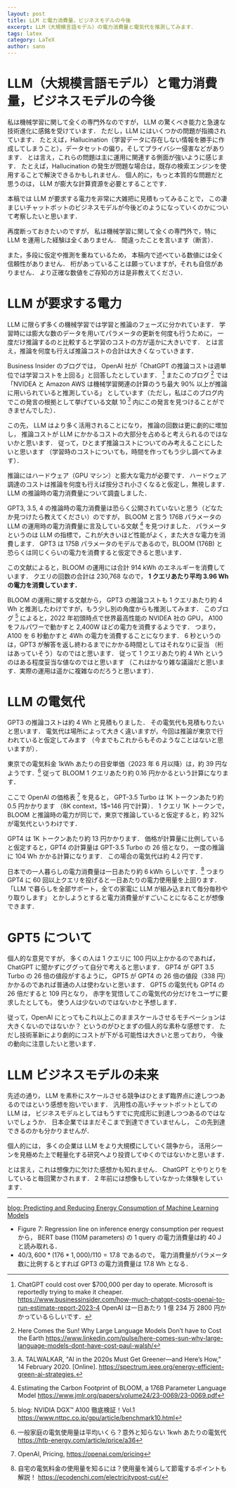 ```yaml
---
layout: post
title: LLM と電力消費量，ビジネスモデルの今後
excerpt: LLM（大規模言語モデル）の電力消費量と電気代を推測してみます．
tags: latex
category: LaTeX
author: sano
---
```


# LLM（大規模言語モデル）と電力消費量，ビジネスモデルの今後

私は機械学習に関して全くの専門外なのですが，
LLM の驚くべき能力と急速な技術進化に感銘を受けています．
ただし，LLM にはいくつかの問題が指摘されています．
たとえば，Hallucination（学習データに存在しない情報を勝手に作成してしまうこと），データセットの偏り，そしてプライバシー侵害などがあります．
とは言え，これらの問題は主に運用に関連する側面が強いように感じます．
たとえば，Hallucination の発生が問題な場合は，既存の検索エンジンを使用することで解決できるかもしれません．
個人的に，もっと本質的な問題だと思うのは， LLM が膨大な計算資源を必要とすることです．

本稿では LLM が要求する電力を非常に大雑把に見積もってみることで，
この凄まじいチャットボットのビジネスモデルが今後どのようになっていくのかについて考察したいと思います．

再度断っておきたいのですが，
私は機械学習に関して全くの専門外で，特に LLM を運用した経験は全くありません．
間違ったことを言います（断言）．

また，多段に仮定や推測を重ねているため，
本稿内で述べている数値には全く信頼性がありません．
桁があっていることは願っていますが，それも自信がありません．
より正確な数値をご存知の方は是非教えてください．

# LLM が要求する電力

LLM に限らず多くの機械学習では学習と推論のフェーズに分かれています．
学習時には膨大な数のデータを用いてパラメータの更新を何度も行うために，
一度だけ推論するのと比較すると学習のコストの方が遥かに大きいです．
とは言え，推論を何度も行えば推論コストの合計は大きくなっていきます．

Business Insider のブログでは，
OpenAI 社が「ChatGPT の推論コストは週単位では学習コストを上回る」と回答したとしています． [^1]
またこのブログ [^2] では
「NVIDEA と Amazon AWS は機械学習関連の計算のうち最大 90% 以上が推論に用いられていると推測している」
としています（ただし，私はこのブログ内でこの発言の根拠として挙げている文献 10 [^10] 内にこの発言を見つけることができませんでした）．

この先， LLM はより多く活用されることになり，
推論の回数は更に劇的に増加し，
推論コストが LLM にかかるコストの大部分を占めると考えられるのではないかと思います．
従って，ひとまず推論コストについてのみ考えることにしたいと思います
（学習時のコストについても，時間を作ってもう少し調べてみます）．

推論にはハードウェア（GPU マシン）と膨大な電力が必要です．
ハードウェア調達のコストは推論を何度も行えば按分され小さくなると仮定し，無視します．
LLM の推論時の電力消費量について調査しました．

GPT3, 3.5, 4 の推論時の電力消費量は恐らく公開されていないと思う（どなたか見つけたら教えてください）のですが，
BLOOM と言う 176B パラメータの LLM の運用時の電力消費量に言及している文献 [^4] を見つけました．
パラメータというのは LLM の指標で，これが大きいほど性能がよく，また大きな電力を消費します．
GPT3 は 175B パラメータのモデルであるので，BLOOM (176B) と恐らくは同じくらいの電力を消費すると仮定できると思います．

この文献によると，BLOOM の運用には合計 914 kWh のエネルギーを消費しています．
クエリの回数の合計は 230,768 なので，
**1 クエリあたり平均 3.96 Wh の電力を消費しています．**

BLOOM の運用に関する文献から，
GPT3 の推論コストも 1 クエリあたり約 4 Wh と推測したわけですが，もう少し別の角度からも推測してみます．
このブログ [^5] によると，2022 年初頭時点で世界最高性能の NVIDEA 社の GPU，
A100 をフルパワーで動かすと 2,400W ほどの電力を消費するようです．
つまり，A100 を 6 秒動かすと 4Wh の電力を消費することになります．
6 秒というのは，GPT3 が解答を返し終わるまでにかかる時間としてはそれなりに妥当
（桁はあっていそう）なのではと思います．
従って 1 クエリあたり約 4 Wh というのはある程度妥当な値なのではと思います
（これはかなり雑な議論だと思います．実際の運用は遥かに複雑なのだろうと思います）．

# LLM の電気代

GPT3 の推論コストは約 4 Wh と見積もりました．
その電気代も見積もりたいと思います．
電気代は場所によって大きく違いますが，今回は推論が東京で行われていると仮定してみます
（今までもこれからもそのようなことはないと思いますが）．

東京での電気料金 1kWh あたりの目安単価（2023 年 6 月以降）は，約 39 円なようです．[^6]
従って BLOOM 1 クエリあたり約 0.16 円かかるという計算になります．

ここで OpenAI の価格表 [^7] を見ると，
GPT-3.5 Turbo は 1K トークンあたり約 0.5 円かかります
（8K context，1$=146 円で計算）．
1 クエリ 1K トークンで，
BLOOM と推論時の電力が同じで，東京で推論していると仮定すると，約 32% が電気代というわけです．

GPT4 は 1K トークンあたり約 13 円かかります．
価格が計算量に比例していると仮定すると，GPT4 の計算量は GPT-3.5 Turbo の 26 倍となり，
一度の推論に 104 Wh かかる計算になります．
この場合の電気代は約 4.2 円です．

日本での一人暮らしの電力消費量は一日あたり約 6 kWh らしいです．[^8]
つまり GPT4 に 60 回以上クエリを投げると一日あたりの電力使用量を上回ります．
「LLM で暮らしを全部サポート，全ての家電に LLM が組み込まれて毎分毎秒やり取りします」
とかしようとすると電力消費量がすごいことになることが想像できます．

# GPT5 について

個人的な意見ですが，
多くの人は 1 クエリに 100 円以上かかるのであれば，
ChatGPT に聞かずにググって自分で考えると思います．
GPT4 が GPT 3.5 Turbo の 26 倍の値段がするように，
GPT5 が GPT4 の 26 倍の値段（338 円）かかるのであれば普通の人は使わないと思います．
GPT5 の電気代も GPT4 の 26 倍だすると 109 円となり，
赤字を覚悟してこの電気代の分だけをユーザに要求したとしても，
使う人は少ないのではないかと予想します．

従って，OpenAI にとってもこれ以上このままスケールさせるモチベーションは大きくないのではないか？
というのがひとまずの個人的な素朴な感想です．
ただし技術革新により劇的にコストが下がる可能性は大きいと思っており，
今後の動向に注意したいと思います．

# LLM ビジネスモデルの未来

先述の通り，
LLM を素朴にスケールさせる競争はひとまず臨界点に達しつつあるのではという感想を抱いでいます．
汎用性の高いチャットボットとしての LLM は，
ビジネスモデルとしてはもうすでに完成形に到達しつつあるのではないでしょうか．
日本企業ではまだそこまで到達できていませんし，
この先到達できるのかも分かりませんが．

個人的には，
多くの企業は LLM をより大規模にしていく競争から，
活用シーンを見極めた上で軽量化する研究へより投資してゆくのではないかと思います．

とは言え，これは想像力に欠けた感想かも知れません．
ChatGPT とやりとりをしていると毎回驚かされます．
2 年前には想像もしていなかった体験をしています．

[^1]:
    ChatGPT could cost over $700,000 per day to operate. Microsoft is reportedly trying to make it cheaper.
    <https://www.businessinsider.com/how-much-chatgpt-costs-openai-to-run-estimate-report-2023-4>
    OpenAI は一日あたり 1 億 234 万 2800 円かかっているらしいです．

[^2]:
    Here Comes the Sun! Why Large Language Models Don’t have to Cost the Earth
    <https://www.linkedin.com/pulse/here-comes-sun-why-large-language-models-dont-have-cost-paul-walsh/>

[^10]:
    A. TALWALKAR, "AI in the 2020s Must Get Greener—and Here’s How," 14 February 2020. [Online].
    <https://spectrum.ieee.org/energy-efficient-green-ai-strategies.>

[^4]:
    Estimating the Carbon Footprint of BLOOM, a 176B Parameter Language Model
    <https://www.jmlr.org/papers/volume24/23-0069/23-0069.pdf>

[^5]:
    blog: NVIDIA DGX™ A100 徹底検証！Vol.1
    <https://www.nttpc.co.jp/gpu/article/benchmark10.html>

[^6]:
    一般家庭の電気使用量は平均いくら？意外と知らない 1kwh あたりの電気代
    <https://htb-energy.com/article/price/a36>

[^7]:
    OpenAI, Pricing,
    <https://openai.com/pricing>

[^8]:
    自宅の電気料金の使用量を知るには？使用量を減らして節電するポイントも解説！
    <https://ecodenchi.com/electricitypost-cut/>

---

[blog: Predicting and Reducing Energy Consumption of Machine Learning Models
](https://datatonic.com/insights/predicting-reducing-energy-consumption-machine-learning-models/)

- Figure 7: Regression line on inference energy consumption per request から，
  BERT base (110M parameters) の 1 query の電力消費量は約 40 J と読み取れる．
- $40 / 3,600 * (176 * 1,000) / 110 = 17.8$ であるので，
  電力消費量がパラメータ数に比例するとすれば GPT3 の電力消費量は 17.8 Wh となる．
